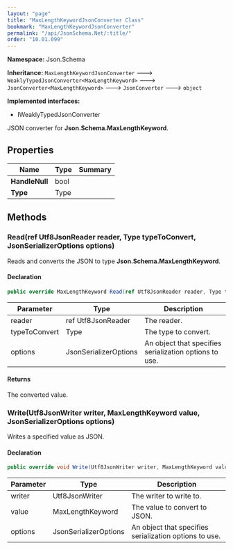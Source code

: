 ```yaml
---
layout: "page"
title: "MaxLengthKeywordJsonConverter Class"
bookmark: "MaxLengthKeywordJsonConverter"
permalink: "/api/JsonSchema.Net/:title/"
order: "10.01.099"
---
```

**Namespace:** Json.Schema

**Inheritance:**
`MaxLengthKeywordJsonConverter`
 🡒 
`WeaklyTypedJsonConverter<MaxLengthKeyword>`
 🡒 
`JsonConverter<MaxLengthKeyword>`
 🡒 
`JsonConverter`
 🡒 
`object`

**Implemented interfaces:**

- IWeaklyTypedJsonConverter

JSON converter for **Json.Schema.MaxLengthKeyword**.

## Properties

| Name | Type | Summary |
|---|---|---|
| **HandleNull** | bool |  |
| **Type** | Type |  |

## Methods

### Read(ref Utf8JsonReader reader, Type typeToConvert, JsonSerializerOptions options)

Reads and converts the JSON to type **Json.Schema.MaxLengthKeyword**.

#### Declaration

```c#
public override MaxLengthKeyword Read(ref Utf8JsonReader reader, Type typeToConvert, JsonSerializerOptions options)
```

| Parameter | Type | Description |
|---|---|---|
| reader | ref Utf8JsonReader | The reader. |
| typeToConvert | Type | The type to convert. |
| options | JsonSerializerOptions | An object that specifies serialization options to use. |


#### Returns

The converted value.

### Write(Utf8JsonWriter writer, MaxLengthKeyword value, JsonSerializerOptions options)

Writes a specified value as JSON.

#### Declaration

```c#
public override void Write(Utf8JsonWriter writer, MaxLengthKeyword value, JsonSerializerOptions options)
```

| Parameter | Type | Description |
|---|---|---|
| writer | Utf8JsonWriter | The writer to write to. |
| value | MaxLengthKeyword | The value to convert to JSON. |
| options | JsonSerializerOptions | An object that specifies serialization options to use. |



